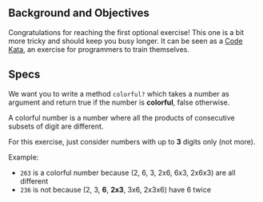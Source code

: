 ## Background and Objectives

Congratulations for reaching the first optional exercise! This one is a bit more tricky
and should keep you busy longer. It can be seen as a [Code Kata](http://en.wikipedia.org/wiki/Kata_%28programming%29), an exercise for programmers to train themselves.

## Specs

We want you to write a method `colorful?` which takes a number as argument and return
true if the number is **colorful**, false otherwise.

A colorful number is a number where all the products of consecutive subsets of digit are different.

For this exercise, just consider numbers with up to **3** digits only (not more).

Example:

- `263` is a colorful number because (2, 6, 3, 2x6, 6x3, 2x6x3) are all different
- `236` is not because (2, 3, **6**, **2x3**, 3x6, 2x3x6) have 6 twice
